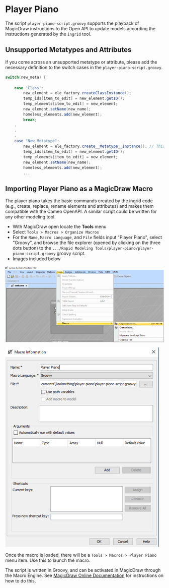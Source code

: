 # Player Piano

The script `player-piano-script.groovy` supports the playback of MagicDraw instructions to the Open API to update models according the instructions generated by the `ingrid` tool.

## Unsupported Metatypes and Attributes
If you come across an unsupported metatype or attribute, please add the necessary definition to the switch cases in the `player-piano-script.groovy`.

```groovy
switch(new_meta) {

    case 'Class':
        new_element = ele_factory.createClassInstance();
        temp_ids[item_to_edit] = new_element.getID();
        temp_elements[item_to_edit] = new_element;
        new_element.setName(new_name);
        homeless_elements.add(new_element);
        break;
    .
    .
    .
    case "New Metatype":
        new_element = ele_factory.create__Metatype__Instance(); // This is a MagicDraw API call
        temp_ids[item_to_edit] = new_element.getID();
        temp_elements[item_to_edit] = new_element;
        new_element.setName(new_name);
        homeless_elements.add(new_element);
        ...
```

## Importing Player Piano as a MagicDraw Macro
The player piano takes the basic commands created by the ingrid code (e.g., create, replace, rename elements and attributes) and makes them compatible with the Cameo OpenAPI. A similar script could be written for any other modeling tool.

- With MagicDraw open locate the **Tools** menu
- Select `Tools > Macros > Organize Macros`
- For the `Name`, `Macro Language`, and `File` fields input "Player Piano", select "Groovy", and browse the file explorer (opened by clicking on the three dots button) to the `.../Rapid Modeling Tools/player-piano/player-piano-script.groovy` groovy script.
- Images included below

![](../ingrid-quick-start/macros_organize_screen.png)

![](../ingrid-quick-start/macro_config_screen.png)

Once the macro is loaded, there will be a `Tools > Macros > Player Piano` menu item. Use this to launch the macro.

The script is written in Groovy, and can be activated in MagicDraw through the Macro Engine. See [MagicDraw Online Documentation](https://docs.nomagic.com/display/MD190/Adding+a+Macro+and+editing+Macro+information) for instructions on how to do this.
